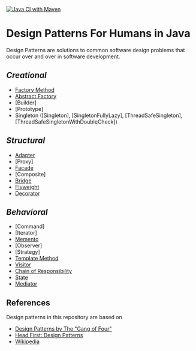 [![Java CI with Maven](https://github.com/ibrahimatay/Design-Patterns/actions/workflows/maven.yml/badge.svg)](https://github.com/ibrahimatay/Design-Patterns/actions/workflows/maven.yml)
# Design Patterns For Humans in Java
Design Patterns are solutions to common software design problems that occur over and over in software development.

## ***Creational***
- [Factory Method](factory-method)        
- [Abstract Factory](abstract-factory)        
- [Builder]                   
- [Prototype]                 
- Singleton ([Singleton], [SingletonFullyLazy], [ThreadSafeSingleton], [ThreadSafeSingletonWithDoubleCheck])                

## ***Structural***
- [Adapter](adapter)                   
- [Proxy]                     
- [Facade](facade)                  
- [Composite]                 
- [Bridge](bridge)                
- [Flyweight](flyweight)                
- [Decorator](decorator)               

## ***Behavioral***
- [Command]                   
- [Iterator]                  
- [Memento](memento)              
- [Observer]                  
- [Strategy]                  
- [Template Method](template-method)     
- [Visitor](visitor)               
- [Chain of Responsibility](chain-of-responsibility)  
- [State](state)                   
- [Mediator](mediator)  

## References
Design patterns in this repository are based on

* [Design Patterns by The "Gang of Four"]
* [Head First: Design Patterns]
* [Wikipedia]

[Design Patterns by The "Gang of Four"]: https://en.wikipedia.org/wiki/Design_Patterns
[Head First: Design Patterns]: http://www.headfirstlabs.com/books/hfdp/ 
[Wikipedia]: https://en.wikipedia.org/wiki/Software_design_pattern
